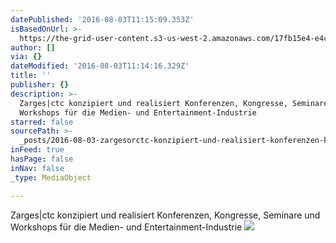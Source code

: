```yaml
---
datePublished: '2016-08-03T11:15:09.353Z'
isBasedOnUrl: >-
  https://the-grid-user-content.s3-us-west-2.amazonaws.com/17fb15e4-e4c7-4f71-9e7c-b1a785ecd6ba.jpg
author: []
via: {}
dateModified: '2016-08-03T11:14:16.329Z'
title: ''
publisher: {}
description: >-
  Zarges|ctc konzipiert und realisiert Konferenzen, Kongresse, Seminare und
  Workshops für die Medien- und Entertainment-Industrie
starred: false
sourcePath: >-
  _posts/2016-08-03-zargesorctc-konzipiert-und-realisiert-konferenzen-kongresse.md
inFeed: true
hasPage: false
inNav: false
_type: MediaObject

---
```

Zarges|ctc konzipiert und realisiert Konferenzen, Kongresse, Seminare und Workshops für die Medien- und Entertainment-Industrie
![](https://the-grid-user-content.s3-us-west-2.amazonaws.com/17fb15e4-e4c7-4f71-9e7c-b1a785ecd6ba.jpg)